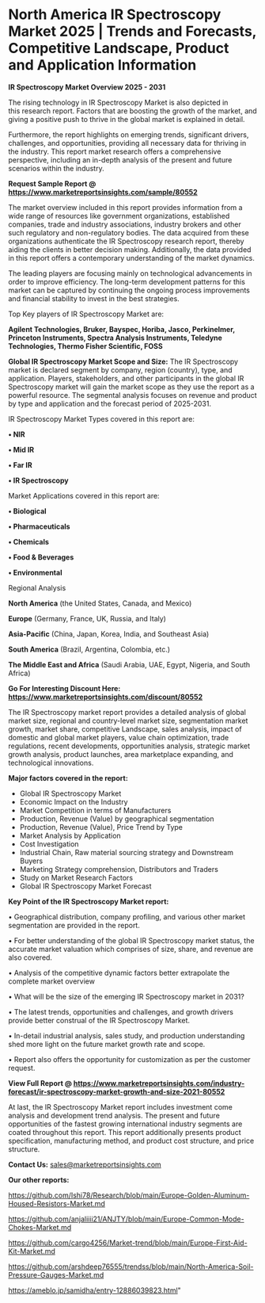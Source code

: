 # North America IR Spectroscopy Market 2025 | Trends and Forecasts, Competitive Landscape, Product and Application Information

<Strong> IR Spectroscopy Market Overview 2025 - 2031</strong>

The rising technology in IR Spectroscopy Market is also depicted in this research report. Factors that are boosting the growth of the market, and giving a positive push to thrive in the global market is explained in detail.

Furthermore, the report highlights on emerging trends, significant drivers, challenges, and opportunities, providing all necessary data for thriving in the industry. This report market research offers a comprehensive perspective, including an in-depth analysis of the present and future scenarios within the industry.

<strong>Request Sample Report @ <a href=https://www.marketreportsinsights.com/sample/80552>https://www.marketreportsinsights.com/sample/80552</a></strong>

The market overview included in this report provides information from a wide range of resources like government organizations, established companies, trade and industry associations, industry brokers and other such regulatory and non-regulatory bodies. The data acquired from these organizations authenticate the IR Spectroscopy research report, thereby aiding the clients in better decision making. Additionally, the data provided in this report offers a contemporary understanding of the market dynamics.

The leading players are focusing mainly on technological advancements in order to improve efficiency. The long-term development patterns for this market can be captured by continuing the ongoing process improvements and financial stability to invest in the best strategies.

Top Key players of IR Spectroscopy Market are:

<strong>Agilent Technologies, Bruker, Bayspec, Horiba, Jasco, Perkinelmer, Princeton Instruments, Spectra Analysis Instruments, Teledyne Technologies, Thermo Fisher Scientific, FOSS</strong>

<strong><b>Global IR Spectroscopy Market Scope and Size:</b></strong>
The IR Spectroscopy market is declared segment by company, region (country), type, and application. Players, stakeholders, and other participants in the global IR Spectroscopy market will gain the market scope as they use the report as a powerful resource. The segmental analysis focuses on revenue and product by type and application and the forecast period of 2025-2031.

IR Spectroscopy Market Types covered in this report are:

<strong>• NIR

• Mid IR

• Far IR

• IR Spectroscopy</strong>

Market Applications covered in this report are:

<strong>• Biological

• Pharmaceuticals

• Chemicals

• Food & Beverages

• Environmental</strong> 

Regional Analysis

<strong>North America</strong> (the United States, Canada, and Mexico)

<strong>Europe</strong> (Germany, France, UK, Russia, and Italy)

<strong>Asia-Pacific</strong> (China, Japan, Korea, India, and Southeast Asia)

<strong>South America</strong> (Brazil, Argentina, Colombia, etc.)

<strong>The Middle East and Africa</strong> (Saudi Arabia, UAE, Egypt, Nigeria, and South Africa)

<strong>Go For Interesting Discount Here: <a href=https://www.marketreportsinsights.com/discount/80552>https://www.marketreportsinsights.com/discount/80552</a></strong>

The IR Spectroscopy market report provides a detailed analysis of global market size, regional and country-level market size, segmentation market growth, market share, competitive Landscape, sales analysis, impact of domestic and global market players, value chain optimization, trade regulations, recent developments, opportunities analysis, strategic market growth analysis, product launches, area marketplace expanding, and technological innovations.

<strong><b>Major factors covered in the report:</b></strong>
<ul>
  <li>Global IR Spectroscopy Market </li>
  <li>Economic Impact on the Industry</li>
  <li>Market Competition in terms of Manufacturers</li>
  <li>Production, Revenue (Value) by geographical segmentation</li>
  <li>Production, Revenue (Value), Price Trend by Type</li>
  <li>Market Analysis by Application</li>
  <li>Cost Investigation</li>
  <li>Industrial Chain, Raw material sourcing strategy and Downstream Buyers</li>
  <li>Marketing Strategy comprehension, Distributors and Traders</li>
  <li>Study on Market Research Factors</li>
  <li>Global IR Spectroscopy Market Forecast</li>
</ul>

<strong><b>Key Point of the IR Spectroscopy Market report:</b></strong>

• Geographical distribution, company profiling, and various other market segmentation are provided in the report.

• For better understanding of the global IR Spectroscopy market status, the accurate market valuation which comprises of size, share, and revenue are also covered.

• Analysis of the competitive dynamic factors better extrapolate the complete market overview

• What will be the size of the emerging IR Spectroscopy market in 2031?

• The latest trends, opportunities and challenges, and growth drivers provide better construal of the IR Spectroscopy Market.

• In-detail industrial analysis, sales study, and production understanding shed more light on the future market growth rate and scope.

• Report also offers the opportunity for customization as per the customer request.

<strong><b>View Full Report @ <a href=https://www.marketreportsinsights.com/industry-forecast/ir-spectroscopy-market-growth-and-size-2021-80552>https://www.marketreportsinsights.com/industry-forecast/ir-spectroscopy-market-growth-and-size-2021-80552</a></b></strong>


At last, the IR Spectroscopy Market report includes investment come analysis and development trend analysis. The present and future opportunities of the fastest growing international industry segments are coated throughout this report. This report additionally presents product specification, manufacturing method, and product cost structure, and price structure.

<strong>Contact Us:</strong>
sales@marketreportsinsights.com

<strong>Our other reports:</strong>

<a href=https://github.com/Ishi78/Research/blob/main/Europe-Golden-Aluminum-Housed-Resistors-Market.md>https://github.com/Ishi78/Research/blob/main/Europe-Golden-Aluminum-Housed-Resistors-Market.md</a>

<a href=https://github.com/anjaliiii21/ANJTY/blob/main/Europe-Common-Mode-Chokes-Market.md>https://github.com/anjaliiii21/ANJTY/blob/main/Europe-Common-Mode-Chokes-Market.md</a>

<a href=https://github.com/cargo4256/Market-trend/blob/main/Europe-First-Aid-Kit-Market.md>https://github.com/cargo4256/Market-trend/blob/main/Europe-First-Aid-Kit-Market.md</a>

<a href=https://github.com/arshdeep76555/trendss/blob/main/North-America-Soil-Pressure-Gauges-Market.md>https://github.com/arshdeep76555/trendss/blob/main/North-America-Soil-Pressure-Gauges-Market.md</a>

<a href=https://ameblo.jp/samidha/entry-12886039823.html>https://ameblo.jp/samidha/entry-12886039823.html</a>"
